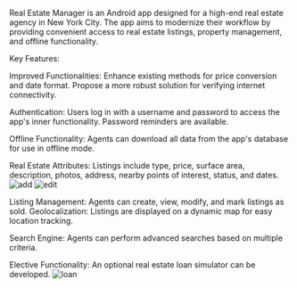 Real Estate Manager is an Android app designed for a high-end real estate agency in New York City. The app aims to modernize their workflow by providing convenient access to real estate listings, property management, and offline functionality.

Key Features:

Improved Functionalities: Enhance existing methods for price conversion and date format. Propose a more robust solution for verifying internet connectivity.

Authentication: Users log in with a username and password to access the app's inner functionality. Password reminders are available.

Offline Functionality: Agents can download all data from the app's database for use in offline mode.

Real Estate Attributes: Listings include type, price, surface area, description, photos, address, nearby points of interest, status, and dates.
![add](https://github.com/kozdemir80/EstateManager/assets/84885403/8286c30f-52c9-4c15-bdc6-7877497449df)
![edit](https://github.com/kozdemir80/EstateManager/assets/84885403/b6f92af9-830f-47c6-980b-59b9ad9163f9)

Listing Management: Agents can create, view, modify, and mark listings as sold.
Geolocalization: Listings are displayed on a dynamic map for easy location tracking.

Search Engine: Agents can perform advanced searches based on multiple criteria.

Elective Functionality: An optional real estate loan simulator can be developed.
![loan](https://github.com/kozdemir80/EstateManager/assets/84885403/e1fc6485-7441-42e4-b45f-03a1123eea08)
